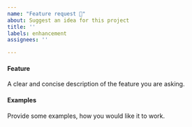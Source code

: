 ```yaml
---
name: "Feature request 💄"
about: Suggest an idea for this project
title: ''
labels: enhancement
assignees: ''

---
```


#### Feature
A clear and concise description of the feature you are asking.

#### Examples
Provide some examples, how you would like it to work.
